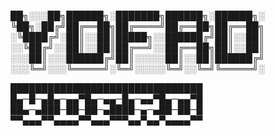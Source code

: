 ██╗░░░██╗██████╗░███████╗██████╗░██████╗░
╚██╗░██╔╝██╔══██╗██╔════╝██╔══██╗██╔══██╗
░╚████╔╝░██║░░██║█████╗░░██████╔╝██║░░██║
░░╚██╔╝░░██║░░██║██╔══╝░░██╔══██╗██║░░██║
░░░██║░░░██████╔╝██║░░░░░██║░░██║██████╔╝
░░░╚═╝░░░╚═════╝░╚═╝░░░░░╚═╝░░╚═╝╚═════╝░

███████████████████████████████
█▄─█─▄█▄─▄▄▀█▄─▄▄─█▄─▄▄▀█▄─▄▄▀█
██▄─▄███─██─██─▄████─▄─▄██─██─█
▀▀▄▄▄▀▀▄▄▄▄▀▀▄▄▄▀▀▀▄▄▀▄▄▀▄▄▄▄▀▀
